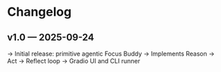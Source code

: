 # Changelog

## v1.0 — 2025-09-24
-> Initial release: primitive agentic Focus Buddy
-> Implements Reason → Act → Reflect loop
-> Gradio UI and CLI runner
